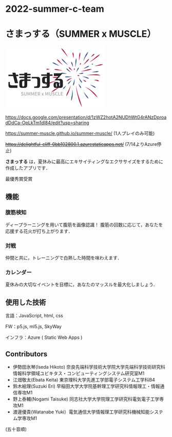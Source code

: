 # 2022-summer-c-team

# さまっする（SUMMER x MUSCLE）
![](sama.png)

https://docs.google.com/presentation/d/1zWZ2hotA2NUDhWtG4rANzDproadDdCa-OpLkTm1dl84/edit?usp=sharing

https://summer-muscle.github.io/summer-muscle/ (1人プレイのみ可能)

~~https://delightful-cliff-0bb102800.1.azurestaticapps.net/~~ (7/14よりAzure停止)

__さまっする__ は，夏休みに最高にエキサイティングなエクササイズをするために作成したアプリです．

最優秀賞受賞

## 機能

### 腹筋検知
ディープラーニングを用いて腹筋を画像認識！
腹筋の回数に応じて，あなたを応援する花火が打ち上がります．

### 対戦

仲間と共に，トレーニングで白熱した時間を味わえます．

### カレンダー

夏休みの大切なイベントを目標に，あなたのマッスルを最大化しましょう．

## 使用した技術
言語：JavaScript, html, css

FW：p5.js, ml5.js, SkyWay

インフラ：Azure ( Static Web Apps )

## Contributors
- 伊勢田氷琴(Iseda Hikoto) 奈良先端科学技術大学院大学先端科学技術研究科情報科学領域ユビキタス・コンピューティングシステム研究室M1
- 江畑敬太(Ebata Keita) 東京理科大学先進工学部電子システム工学科B4
- 鈴木絵理(Suzuki Eri) 早稲田大学大学院基幹理工学研究科情報理工・情報通信専攻M1
- 野上泰輔(Nogami Taisuke) 同志社大学大学院理工学研究科電気電子工学専攻M1
- 渡邊優貴(Watanabe Yuki）電気通信大学情報理工学研究科機械知能システム学専攻M1

(五十音順)
